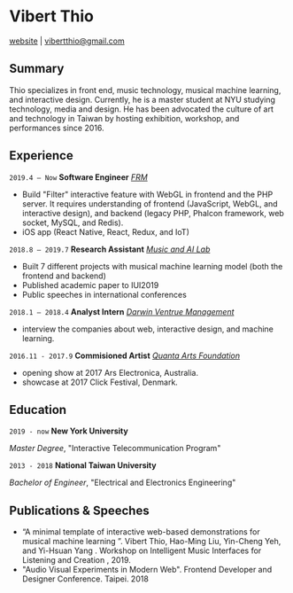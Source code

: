 # Vibert Thio
[website](https://vibertthio.com/portfolio) | [vibertthio@gmail.com](mailto:vibertthio@gmail.com)



## Summary

Thio specializes in front end, music technology, musical machine learning, and interactive design. Currently, he is a master student at NYU studying technology, media and design. He has been advocated the culture of art and technology in Taiwan by hosting exhibition, workshop, and performances since 2016.



## Experience

`2019.4 – Now` **Software Engineer** [*FRM*](https://frm.fm/)

- Build "Filter" interactive feature with WebGL in frontend and the PHP server. It requires understanding of frontend (JavaScript, WebGL, and interactive design), and backend (legacy PHP, Phalcon framework, web socket, MySQL, and Redis).
- iOS app (React Native, React, Redux, and IoT)

`2018.8 – 2019.7` **Research Assistant** [*Music and AI Lab*](https://musicai.citi.sinica.edu.tw/)

- Built 7 different projects with musical machine learning model (both the frontend and backend)
- Published academic paper to IUI2019
- Public speeches in international conferences

`2018.1 – 2018.4` **Analyst Intern** [*Darwin Ventrue Management*](http://darwin-venture.com.tw/english/aboutus.html)

- interview the companies about web, interactive design, and machine learning.

`2016.11 - 2017.9` **Commisioned Artist** [*Quanta Arts Foundation*](http://www.qaf.org.tw/)

- opening show at 2017 Ars Electronica, Australia.
- showcase at 2017 Click Festival, Denmark.



## Education

`2019 - now` **New York University**

*Master Degree*, "Interactive Telecommunication Program"

`2013 - 2018` **National Taiwan University**

*Bachelor of Engineer*, "Electrical and Electronics Engineering"



## Publications & Speeches

- “A minimal template of interactive web-based demonstrations for musical machine learning ”. Vibert Thio, Hao-Ming Liu, Yin-Cheng Yeh, and Yi-Hsuan Yang . Workshop on Intelligent Music Interfaces for Listening and Creation , 2019.
- "Audio Visual Experiments in Modern Web". Frontend Developer and Designer Conference. Taipei. 2018




<!-- ### Footer
Last updated: 2019.9 -->


